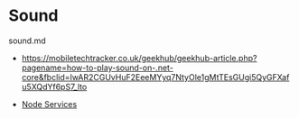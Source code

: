 # Sound

sound.md

*   https://mobiletechtracker.co.uk/geekhub/geekhub-article.php?pagename=how-to-play-sound-on-.net-core&fbclid=IwAR2CGUvHuF2EeeMYyq7NtyOle1gMtTEsGUgi5QyGFXafu5XQdYf6pS7_lto

*   [Node Services](./node-services.md)